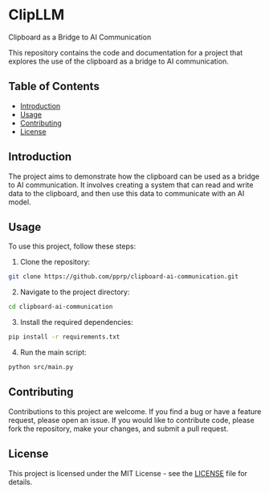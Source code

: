 # ClipLLM

Clipboard as a Bridge to AI Communication

This repository contains the code and documentation for a project that explores the use of the clipboard as a bridge to AI communication.

## Table of Contents

- [Introduction](#introduction)
- [Usage](#usage)
- [Contributing](#contributing)
- [License](#license)

## Introduction

The project aims to demonstrate how the clipboard can be used as a bridge to AI communication. It involves creating a system that can read and write data to the clipboard, and then use this data to communicate with an AI model.

## Usage

To use this project, follow these steps:

1. Clone the repository:

```bash
git clone https://github.com/pprp/clipboard-ai-communication.git
```

2. Navigate to the project directory:

```bash
cd clipboard-ai-communication
```

3. Install the required dependencies:

```bash
pip install -r requirements.txt
```

4. Run the main script:

```bash
python src/main.py
```

## Contributing

Contributions to this project are welcome. If you find a bug or have a feature request, please open an issue. If you would like to contribute code, please fork the repository, make your changes, and submit a pull request.

## License

This project is licensed under the MIT License - see the [LICENSE](LICENSE) file for details.

